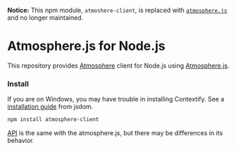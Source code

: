 **Notice:** This npm module, `atmoshere-client`, is replaced with [`atmosphere.js`](https://github.com/Atmosphere/atmosphere.js-node) and no longer maintained.

Atmosphere.js for Node.js
==================

This repository provides [Atmosphere](https://github.com/Atmosphere/atmosphere) client for Node.js using [Atmosphere.js](https://github.com/Atmosphere/atmosphere-javascript).

### Install

If you are on Windows, you may have trouble in installing Contextify. See a [installation guide](https://github.com/tmpvar/jsdom#contextify) from jsdom.

```bash
npm install atmosphere-client
```

[API](https://github.com/Atmosphere/atmosphere/wiki/jQuery.atmosphere.js-API) is the same with the atmosphere.js, but there may be differences in its behavior. 
